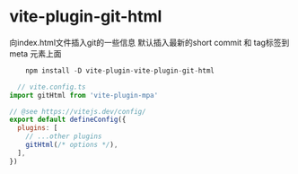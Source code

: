 # vite-plugin-git-html

向index.html文件插入git的一些信息 默认插入最新的short commit 和 tag标签到 meta 元素上面

```javascript
    npm install -D vite-plugin-vite-plugin-git-html
```


```javascript
  // vite.config.ts
import gitHtml from 'vite-plugin-mpa'

// @see https://vitejs.dev/config/
export default defineConfig({
  plugins: [
    // ...other plugins
    gitHtml(/* options */),
  ],
})
```